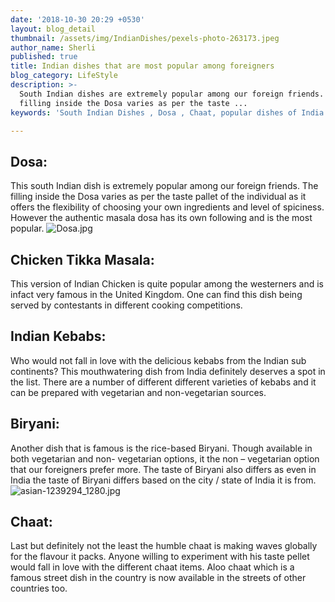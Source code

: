 ```yaml
---
date: '2018-10-30 20:29 +0530'
layout: blog_detail
thumbnail: /assets/img/IndianDishes/pexels-photo-263173.jpeg
author_name: Sherli
published: true
title: Indian dishes that are most popular among foreigners
blog_category: LifeStyle
description: >-
  South Indian dishes are extremely popular among our foreign friends. The
  filling inside the Dosa varies as per the taste ...
keywords: 'South Indian Dishes , Dosa , Chaat, popular dishes of India , Briyani '

---
```


## Dosa:

This south Indian dish is extremely popular among our foreign friends. The filling inside the Dosa varies as per the taste pallet of the individual as it offers the flexibility of choosing your own ingredients and level of spiciness.
However the authentic masala dosa has its own following and is the most popular.
![Dosa.jpg]({{site.baseurl}}/assets/img/IndianDishes/Dosa.jpg)

## Chicken Tikka Masala:

This version of Indian Chicken is quite popular among the westerners and is infact very famous in the United Kingdom. One can find this dish being served by contestants in different cooking competitions.

## Indian Kebabs:

Who would not fall in love with the delicious kebabs from the Indian sub continents? This mouthwatering dish from India definitely deserves a spot in the list. There are a number of different different varieties of kebabs and it can be prepared with vegetarian and non-vegetarian sources.

## Biryani:

Another dish that is famous is the rice-based Biryani. Though available in both vegetarian and non- vegetarian options, it the non – vegetarian option that our foreigners prefer more. The taste of Biryani also differs as even in India the taste of Biryani differs based on the city / state of India it is from.
![asian-1239294_1280.jpg]({{site.baseurl}}/assets/img/IndianDishes/asian-1239294_1280.jpg)

## Chaat:

Last but definitely not the least the humble chaat is making waves globally for the flavour it packs. Anyone willing to experiment with his taste pellet would fall in love with the different chaat items. Aloo chaat which is a famous street dish in the country is now available in the streets of other countries too.
